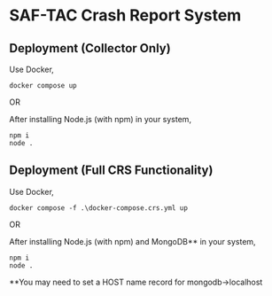 # SAF-TAC Crash Report System

## Deployment (Collector Only)

Use Docker,

    docker compose up

OR

After installing Node.js (with npm) in your system,

    npm i
    node .

## Deployment (Full CRS Functionality)

Use Docker,

    docker compose -f .\docker-compose.crs.yml up

OR

After installing Node.js (with npm) and MongoDB** in your system,

    npm i
    node .
**You may need to set a HOST name record for mongodb->localhost
